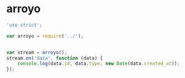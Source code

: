 arroyo
=====


```javascript
'use strict';

var arroyo = require('../');


var stream = arroyo();
stream.on('data', function (data) {
    console.log(data.id, data.type, new Date(data.created_at));
});
```